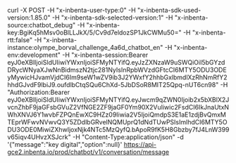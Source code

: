 curl -X POST -H "x-inbenta-user-type:0" -H "x-inbenta-sdk-used-version:1.85.0" -H "x-inbenta-sdk-selected-version:1" -H "x-inbenta-source:chatbot_debug" -H "x-inbenta-key:BgiKq5hMsv0oBlLLJkX/5/Cv9d7eldozSP1JkCWMu50=" -H "x-inbenta-rtt:false" -H "x-inbenta-instance:olympe_borval_challenge_4a6d_chatbot_en" -H "x-inbenta-env:development" -H "x-inbenta-session:Bearer eyJ0eXBlIjoiSldUIiwiYWxnIjoiSFMyNTYifQ.eyJzZXNzaW9uSWQiOiI5bGYzdDRycWNyaXJwNnBidmszN2tjc281NyIsInRpbWVzdGFtcCI6MTY5ODU3ODEyMywicHJvamVjdCI6Im9seW1wZV9ib3J2YWxfY2hhbGxlbmdlXzRhNmRfY2hhdGJvdF9lbiJ9.oufdlbCtqSQu6ChXd-5JbDSoR8MIT25Qpq-nUT6cn98" -H "Authorization:Bearer eyJ0eXBlIjoiSldUIiwiYWxnIjoiSFMyNTYifQ.eyJwcm9qZWN0Ijoib2x5bXBlX2JvcnZhbF9jaGFsbGVuZ2VfNGE2ZF9jaGF0Ym90X2VuIiwic2FsdCI6IkJnaUtxNWhXNVJ6Y1wvbFZPQnEwXC9HZz09Iiwia2V5IjoiQmdpS3E1aE1zdjBvQmxMTEprWFwvNVwvQ3Y5ZDdlbGRvelNQMUprQ1dNdTUwPSIsImlhdCI6MTY5ODU3ODE0MiwiZXhwIjoxNjk4NTc5MzQyfQ.bApoR9fK5H8Gbzby7fJ4LnW399v65iqv4UHvzXSJcrk" -H "Content-Type:application/json" -d '{"message":"key digital","option":null}' https://api-gce2.inbenta.io/prod/chatbot/v1/conversation/message
